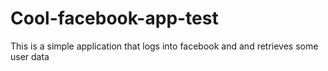 # Cool-facebook-app-test
This is a simple application that logs into facebook and and retrieves some user data
